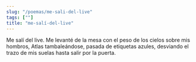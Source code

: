 ```yaml
---
slug: "/poemas/me-sali-del-live"
tags: [""]
title: "me-salí-del-live"
---
```

Me salí del live. Me levanté de la mesa con el peso de los cielos sobre mis hombros, Atlas tambaleándose, pasada de etiquetas azules, desviando el trazo de mis suelas hasta salir por la puerta.